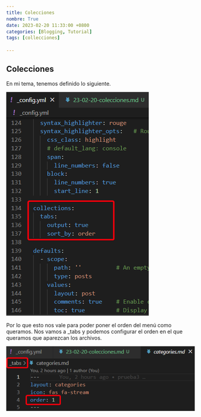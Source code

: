 ```yaml
---
title: Colecciones 
nombre: True
date: 2023-02-20 11:33:00 +0800
categories: [Blogging, Tutorial]
tags: [collecciones]

---
```


## Colecciones
En mi tema, tenemos definido lo siguiente.

![Desktop View](/assets/img/coleccion.png)

Por lo que esto nos vale para poder poner el orden del menú como queramos.
Nos vamos a _tabs y podemos configurar el orden en el que queramos que aparezcan los archivos.

![Desktop View](/assets/img/coleccion1.png)